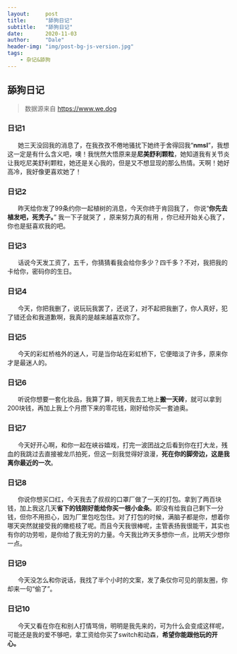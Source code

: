 ```yaml
---
layout:     post
title:      "舔狗日记"
subtitle:   "舔狗日记"
date:       2020-11-03
author:     "Dale"
header-img: "img/post-bg-js-version.jpg"
tags:
    - 杂记&舔狗 
---
```


## 舔狗日记
> 数据源来自 https://www.we.dog 

### 日记1
&#160;&#160; &#160; &#160;她三天没回我的消息了，在我孜孜不倦地骚扰下她终于舍得回我“**nmsl**”，我想这一定是有什么含义吧，噢！我恍然大悟原来是**尼美舒利颗粒**，她知道我有关节炎让我吃尼美舒利颗粒，她还是关心我的，但是又不想显现的那么热情。天啊！她好高冷，我好像更喜欢她了！

### 日记2
&#160;&#160; &#160; &#160;昨天给你发了99条约你一起植树的消息，今天你终于肯回我了， 你说“**你先去植发吧，死秃子。**” 我一下子就哭了 ，原来努力真的有用 ，你已经开始关心我了，你也是挺喜欢我的吧。

### 日记3
&#160;&#160; &#160; &#160;话说今天发工资了，五千，你猜猜看我会给你多少？四千多？不对，我把我的卡给你，密码你的生日。

### 日记4
&#160;&#160; &#160; &#160;今天，你把我删了，说玩玩我罢了，还说了，对不起把我删了，你人真好，犯了错还会和我道歉啊，我真的是越来越喜欢你了。

### 日记5
&#160;&#160; &#160; &#160;今天的彩虹桥格外的迷人，可是当你站在彩虹桥下，它便暗淡了许多，原来你才是最迷人的。

### 日记6
&#160;&#160; &#160; &#160;听说你想要一套化妆品，我算了算，明天我去工地上**搬一天砖**，就可以拿到200块钱，再加上我上个月攒下来的零花钱，刚好给你买一套迪奥。

### 日记7
&#160;&#160; &#160; &#160;今天好开心啊，和你一起在峡谷嬉戏，打完一波团战之后看到你在打大龙，残血的我跳过去直接被龙爪拍死，但这一刻我觉得好浪漫，**死在你的脚旁边，这是我离你最近的一次**。

### 日记8
&#160;&#160; &#160; &#160;你说你想买口红，今天我去了叔叔的口罩厂做了一天的打包。拿到了两百块钱，加上我这几天**省下的钱刚好能给你买一根小金条**。即没有给我自己剩下一分钱，但你不用担心，因为厂里包吃包住。对了打包的时候，满脑子都是你，想着你哪天突然就接受我的橄榄枝了呢。而且今天我很棒呢，主管表扬我很能干，其实也有你的功劳啦，是你给了我无穷的力量。今天我比昨天多想你一点，比明天少想你一点。

### 日记9
&#160;&#160; &#160; &#160;今天没怎么和你说话，我找了半个小时的文案，发了条仅你可见的朋友圈，你却来一句“偷了”。

### 日记10
&#160;&#160; &#160; &#160;今天又看在你在和别人打情骂俏，明明是我先来的，可为什么会变成这样呢，可能还是我的爱不够吧，拿工资给你买了switch和动森，**希望你能跟他玩的开心。**
